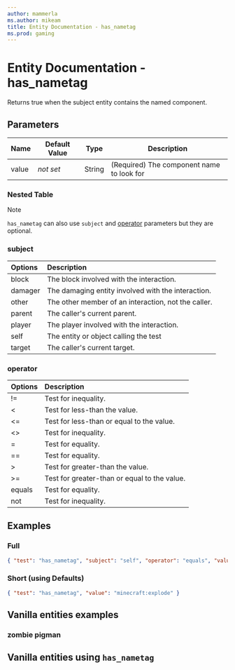 ```yaml
---
author: mammerla
ms.author: mikeam
title: Entity Documentation - has_nametag
ms.prod: gaming
---
```


# Entity Documentation - has_nametag

Returns true when the subject entity contains the named component.

## Parameters

|Name |Default Value  |Type  |Description  |
|---------|---------|---------|---------|
|value |*not set* |String | (Required) The component name to look for |

### Nested Table

> [!NOTE]
> `has_nametag` can also use `subject` and [operator](../Definitions/NestedTables/operator.md) parameters but they are optional.

### subject

| Options| Description |
|:-----------|:-----------|
| block| The block involved with the interaction. |
| damager| The damaging entity involved with the interaction. |
| other| The other member of an interaction, not the caller. |
| parent| The caller's current parent. |
| player| The player involved with the interaction. |
| self| The entity or object calling the test |
| target| The caller's current target. |

### operator

| Options| Description |
|:-----------|:-----------|
| !=| Test for inequality. |
| <| Test for less-than the value. |
| <=| Test for less-than or equal to the value. |
| <>| Test for inequality. |
| =| Test for equality. |
| ==| Test for equality. |
| >| Test for greater-than the value. |
| >=| Test for greater-than or equal to the value. |
| equals| Test for equality. |
| not| Test for inequality. |

## Examples

### Full

```json
{ "test": "has_nametag", "subject": "self", "operator": "equals", "value": "minecraft:explode" }
```

### Short (using Defaults)

```json
{ "test": "has_nametag", "value": "minecraft:explode" }
```

## Vanilla entities examples

### zombie pigman



## Vanilla entities using `has_nametag`

